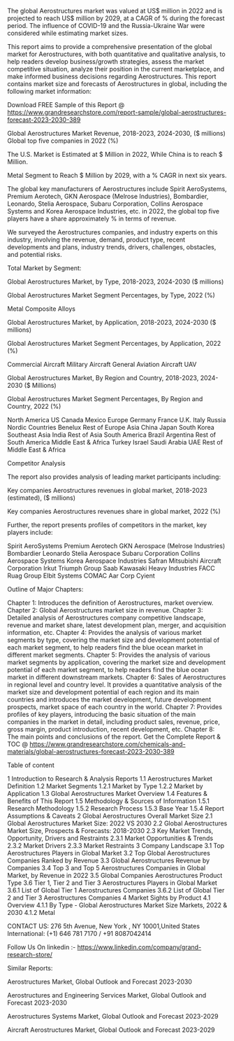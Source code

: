 The global Aerostructures market was valued at US$ million in 2022 and is projected to reach US$ million by 2029, at a CAGR of % during the forecast period. The influence of COVID-19 and the Russia-Ukraine War were considered while estimating market sizes.

This report aims to provide a comprehensive presentation of the global market for Aerostructures, with both quantitative and qualitative analysis, to help readers develop business/growth strategies, assess the market competitive situation, analyze their position in the current marketplace, and make informed business decisions regarding Aerostructures. This report contains market size and forecasts of Aerostructures in global, including the following market information:



Download FREE Sample of this Report @ https://www.grandresearchstore.com/report-sample/global-aerostructures-forecast-2023-2030-389


Global Aerostructures Market Revenue, 2018-2023, 2024-2030, ($ millions)
Global top five companies in 2022 (%)


The U.S. Market is Estimated at $ Million in 2022, While China is to reach $ Million.

Metal Segment to Reach $ Million by 2029, with a % CAGR in next six years.

The global key manufacturers of Aerostructures include Spirit AeroSystems, Premium Aerotech, GKN Aerospace (Melrose Industries), Bombardier, Leonardo, Stelia Aerospace, Subaru Corporation, Collins Aerospace Systems and Korea Aerospace Industries, etc. in 2022, the global top five players have a share approximately % in terms of revenue.

We surveyed the Aerostructures companies, and industry experts on this industry, involving the revenue, demand, product type, recent developments and plans, industry trends, drivers, challenges, obstacles, and potential risks.

Total Market by Segment:

Global Aerostructures Market, by Type, 2018-2023, 2024-2030 ($ millions)

Global Aerostructures Market Segment Percentages, by Type, 2022 (%)



Metal
Composite
Alloys


Global Aerostructures Market, by Application, 2018-2023, 2024-2030 ($ millions)

Global Aerostructures Market Segment Percentages, by Application, 2022 (%)



Commercial Aircraft
Military Aircraft
General Aviation Aircraft
UAV


Global Aerostructures Market, By Region and Country, 2018-2023, 2024-2030 ($ Millions)

Global Aerostructures Market Segment Percentages, By Region and Country, 2022 (%)



North America
US
Canada
Mexico
Europe
Germany
France
U.K.
Italy
Russia
Nordic Countries
Benelux
Rest of Europe
Asia
China
Japan
South Korea
Southeast Asia
India
Rest of Asia
South America
Brazil
Argentina
Rest of South America
Middle East & Africa
Turkey
Israel
Saudi Arabia
UAE
Rest of Middle East & Africa


Competitor Analysis

The report also provides analysis of leading market participants including:

Key companies Aerostructures revenues in global market, 2018-2023 (estimated), ($ millions)

Key companies Aerostructures revenues share in global market, 2022 (%)

Further, the report presents profiles of competitors in the market, key players include:



Spirit AeroSystems
Premium Aerotech
GKN Aerospace (Melrose Industries)
Bombardier
Leonardo
Stelia Aerospace
Subaru Corporation
Collins Aerospace Systems
Korea Aerospace Industries
Safran
Mitsubishi Aircraft Corporation
Irkut
Triumph Group
Saab
Kawasaki Heavy Industries
FACC
Ruag Group
Elbit Systems
COMAC
Aar Corp
Cyient


Outline of Major Chapters:



Chapter 1: Introduces the definition of Aerostructures, market overview.
Chapter 2: Global Aerostructures market size in revenue.
Chapter 3: Detailed analysis of Aerostructures company competitive landscape, revenue and market share, latest development plan, merger, and acquisition information, etc.
Chapter 4: Provides the analysis of various market segments by type, covering the market size and development potential of each market segment, to help readers find the blue ocean market in different market segments.
Chapter 5: Provides the analysis of various market segments by application, covering the market size and development potential of each market segment, to help readers find the blue ocean market in different downstream markets.
Chapter 6: Sales of Aerostructures in regional level and country level. It provides a quantitative analysis of the market size and development potential of each region and its main countries and introduces the market development, future development prospects, market space of each country in the world.
Chapter 7: Provides profiles of key players, introducing the basic situation of the main companies in the market in detail, including product sales, revenue, price, gross margin, product introduction, recent development, etc.
Chapter 8: The main points and conclusions of the report.
Get the Complete Report & TOC @ https://www.grandresearchstore.com/chemicals-and-materials/global-aerostructures-forecast-2023-2030-389

Table of content

1 Introduction to Research & Analysis Reports
1.1 Aerostructures Market Definition
1.2 Market Segments
1.2.1 Market by Type
1.2.2 Market by Application
1.3 Global Aerostructures Market Overview
1.4 Features & Benefits of This Report
1.5 Methodology & Sources of Information
1.5.1 Research Methodology
1.5.2 Research Process
1.5.3 Base Year
1.5.4 Report Assumptions & Caveats
2 Global Aerostructures Overall Market Size
2.1 Global Aerostructures Market Size: 2022 VS 2030
2.2 Global Aerostructures Market Size, Prospects & Forecasts: 2018-2030
2.3 Key Market Trends, Opportunity, Drivers and Restraints
2.3.1 Market Opportunities & Trends
2.3.2 Market Drivers
2.3.3 Market Restraints
3 Company Landscape
3.1 Top Aerostructures Players in Global Market
3.2 Top Global Aerostructures Companies Ranked by Revenue
3.3 Global Aerostructures Revenue by Companies
3.4 Top 3 and Top 5 Aerostructures Companies in Global Market, by Revenue in 2022
3.5 Global Companies Aerostructures Product Type
3.6 Tier 1, Tier 2 and Tier 3 Aerostructures Players in Global Market
3.6.1 List of Global Tier 1 Aerostructures Companies
3.6.2 List of Global Tier 2 and Tier 3 Aerostructures Companies
4 Market Sights by Product
4.1 Overview
4.1.1 By Type - Global Aerostructures Market Size Markets, 2022 & 2030
4.1.2 Metal

CONTACT US:
276 5th Avenue, New York , NY 10001,United States
International: (+1) 646 781 7170 / +91 8087042414

Follow Us On linkedin :- https://www.linkedin.com/company/grand-research-store/


Similar Reports:

Aerostructures Market, Global Outlook and Forecast 2023-2030

Aerostructures and Engineering Services Market, Global Outlook and Forecast 2023-2030

Aerostructures Systems Market, Global Outlook and Forecast 2023-2029

Aircraft Aerostructures Market, Global Outlook and Forecast 2023-2029

